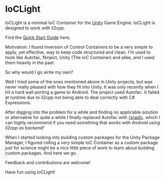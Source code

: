 # IoCLight
IoCLight is a minimal IoC Container for the [Unity](https://unity.com/) Game Engine. IoCLight is designed to work with il2cpp.

Find the [Quick Start Guide](https://github.com/JochenHeckl/IoCLight/blob/master/Documentation~/GettingStarted.md) here;

Motivation:
I found Inversion of Control Containers to be a very simple to apply, yet effective, way to keep code structured and clean.
I'm used to tools like Autofac, Ninject, Unity (The IoC Container) and alike, and I used them heavily in the past.

So why would I go write my own?

Well I tried some of the ones mentioned above in Unity projects, but was never really pleased with how they fit into Unity.
It was only recently when I hit a hard wall porting a game to Android. The project used Autofac. It failed at runtime due to il2cpp not being able to deal correctly with C# Expressions.

After digging into the problem for a while and finding no applicable solution or alternative for quite a while I finally replaced Autofac with [{a}adic](https://assetstore.unity.com/packages/tools/adic-dependency-injection-container-32157).
which I can highly recommend if you need something that *works with Android using il2cpp as backend!*

When I started looking into building custom packages for the Unity Package Manager, I figured rolling a very simple IoC Container as a custom package just for science might be a nice little piece of work to learn about building custom packages. And here we go.

Feedback and contributions are welcome!

Have fun using IoCLight!


